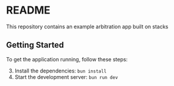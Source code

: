 # README

This repository contains an example arbitration app built on stacks

## Getting Started

To get the application running, follow these steps:

3. Install the dependencies: `bun install`
4. Start the development server: `bun run dev`

